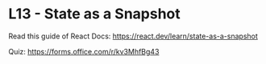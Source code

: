 # L13 - State as a Snapshot

Read this guide of React Docs: https://react.dev/learn/state-as-a-snapshot

Quiz: https://forms.office.com/r/kv3MhfBg43
